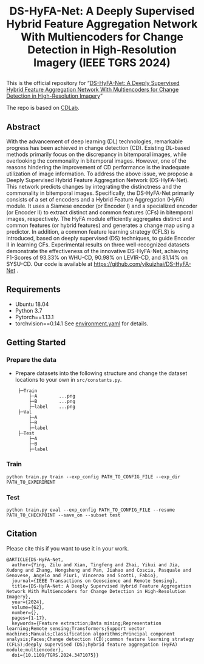 # <p align="center">DS-HyFA-Net: A Deeply Supervised Hybrid Feature Aggregation Network With Multiencoders for Change Detection in High-Resolution Imagery (IEEE TGRS 2024)</p>

This is the official repository for “[DS-HyFA-Net: A Deeply Supervised Hybrid Feature Aggregation Network With Multiencoders for Change Detection in High-Resolution Imagery](https://doi.org/10.1109/TGRS.2024.3471075)”

The repo is based on [CDLab](https://github.com/Bobholamovic/CDLab).

## Abstract

With the advancement of deep learning (DL) technologies, remarkable progress has been achieved in change detection (CD). Existing DL-based methods primarily focus on the discrepancy in bitemporal images, while overlooking the commonality in bitemporal images. However, one of the reasons hindering the improvement of CD performance is the inadequate utilization of image information. To address the above issue, we propose a Deeply Supervised Hybrid Feature Aggregation Network (DS-HyFA-Net). This network predicts changes by integrating the distinctness and the commonality in bitemporal images. Specifically, the DS-HyFA-Net primarily consists of a set of encoders and a Hybrid Feature Aggregation (HyFA) module. It uses a Siamese encoder (or Encoder I) and a specialized encoder (or Encoder II) to extract distinct and common features (CFs) in bitemporal images, respectively. The HyFA module efficiently aggregates distinct and common features (or hybrid features) and generates a change map using a predictor. In addition, a common feature learning strategy (CFLS) is introduced, based on deeply supervised (DS) techniques, to guide Encoder II in learning CFs. Experimental results on three well-recognized datasets demonstrate the effectiveness of the innovative DS-HyFA-Net, achieving F1-Scores of 93.33% on WHU-CD, 90.98% on LEVIR-CD, and 81.14% on SYSU-CD. Our code is available at https://github.com/yikuizhai/DS-HyFA-Net .

## Requirements
- Ubuntu 18.04
- Python 3.7
- Pytorch==1.13.1
- torchvision==0.14.1
See [environment.yaml](https://github.com/yikuizhai/DS-HyFA-Net/environment.yaml) for details.

## Getting Started

### Prepare the data
 - Prepare datasets into the following structure and change the dataset locations to your own in `src/constants.py`.
   ```
    ├─Train
        ├─A        ...png
        ├─B        ...png
        ├─label    ...png
    ├─Val
        ├─A
        ├─B
        ├─label
    ├─Test
        ├─A
        ├─B
        ├─label
    ```
   
### Train

```
python train.py train --exp_config PATH_TO_CONFIG_FILE --exp_dir PATH_TO_EXPERIMENT
```

### Test

```
python train.py eval --exp_config PATH_TO_CONFIG_FILE --resume PATH_TO_CHECKPOINT --save_on --subset test
```

## Citation

Please cite this if you want to use it in your work.

```
@ARTICLE{DS-HyFA-Net,
  author={Ying, Zilu and Xian, Tingfeng and Zhai, Yikui and Jia, Xudong and Zhang, Hongsheng and Pan, Jiahao and Coscia, Pasquale and Genovese, Angelo and Piuri, Vincenzo and Scotti, Fabio},
  journal={IEEE Transactions on Geoscience and Remote Sensing}, 
  title={DS-HyFA-Net: A Deeply Supervised Hybrid Feature Aggregation Network With Multiencoders for Change Detection in High-Resolution Imagery}, 
  year={2024},
  volume={62},
  number={},
  pages={1-17},
  keywords={Feature extraction;Data mining;Representation learning;Remote sensing;Transformers;Support vector machines;Manuals;Classification algorithms;Principal component analysis;Faces;Change detection (CD);common feature learning strategy (CFLS);deeply supervised (DS);hybrid feature aggregation (HyFA) module;multiencoder},
  doi={10.1109/TGRS.2024.3471075}}
```
